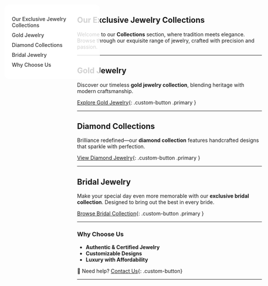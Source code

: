 <style>
/* Light Theme */
[data-md-color-scheme="default"] h1, 
[data-md-color-scheme="default"] h2, 
[data-md-color-scheme="default"] h3, 
[data-md-color-scheme="default"] h4, 
[data-md-color-scheme="default"] h5, 
[data-md-color-scheme="default"] h6 {
    color: purple !important;
}

/* Dark Theme */
[data-md-color-scheme="slate"] h1, 
[data-md-color-scheme="slate"] h2, 
[data-md-color-scheme="slate"] h3, 
[data-md-color-scheme="slate"] h4, 
[data-md-color-scheme="slate"] h5, 
[data-md-color-scheme="slate"] h6 {
    color: yellow !important;
}
</style>

<style>
.sidebar {
  position: fixed;
  top: 50px;
  left: 30px;
  width: 220px;
  background-color: rgba(255, 255, 255, 0.8);
  padding: 20px;
  border-radius: 12px;
  z-index: 900;
}
.sidebar a {
  display: block;
  margin: 10px 0;
  color: #333;
  text-decoration: none;
  font-weight: 500;
}
.sidebar a:hover {
  color: var(--md-accent-fg-color);
}
.content {
  margin-left: 250px;
}
</style>

<div class="sidebar">
  <a href="#our-exclusive-jewelry-collections">Our Exclusive Jewelry Collections</a>
  <a href="#gold-jewelry">Gold Jewelry</a>
  <a href="#diamond-collections">Diamond Collections</a>
  <a href="#bridal-jewelry">Bridal Jewelry</a>
  <a href="#why-choose-us">Why Choose Us</a>
</div>

## **Our Exclusive Jewelry Collections**

Welcome to our **Collections** section, where tradition meets elegance. Browse through our exquisite range of jewelry, crafted with precision and passion.

---

## **Gold Jewelry**  

Discover our timeless **gold jewelry collection**, blending heritage with modern craftsmanship.  

[Explore Gold Jewelry](gold.md){: .custom-button .primary }


---

## **Diamond Collections**

Brilliance redefined—our **diamond collection** features handcrafted designs that sparkle with perfection.  

[View Diamond Jewelry](diamonds.md){: .custom-button .primary }

---

## **Bridal Jewelry**


Make your special day even more memorable with our **exclusive bridal collection**. Designed to bring out the best in every bride.  

[Browse Bridal Collection](bridal.md){: .custom-button .primary }

---

### **Why Choose Us**

- **Authentic & Certified Jewelry**  
- **Customizable Designs**  
- **Luxury with Affordability**  

💬 Need help?      [Contact Us](/about/contact/){: .custom-button}

---

<style>
.md-button {
    font-size: 1.1rem;
    padding: 10px 20px;
    border-radius: 8px;
}
.md-button--primary {
    background-color: #d4af37;  /* Gold color */
    color: white;
}
.md-button:hover {
    opacity: 0.8;
}
</style>
<style>
/* Slide and highlight heading on hover */
h1:hover,
h2:hover,
h3:hover,
h4:hover,
h5:hover,
h6:hover {
  transform: translateX(4px); /* Slide effect */
  color: var(--md-accent-fg-color); /* Uses your theme's accent */
  text-shadow: 0 0 4px rgba(0, 0, 0, 0.2); /* Soft highlight */
  background: linear-gradient(to right, rgba(255,255,255,0.05), rgba(255,255,255,0)); /* Subtle glow */
  transition: all 0.3s ease-in-out;
  cursor: pointer;
  padding-inline: 4px;
  border-radius: 4px;
}
</style>